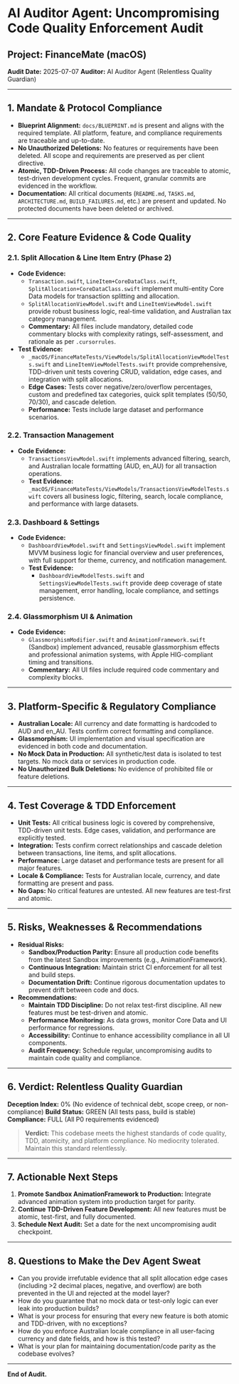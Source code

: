 # AI Auditor Agent: Uncompromising Code Quality Enforcement Audit

## Project: FinanceMate (macOS)
**Audit Date:** 2025-07-07
**Auditor:** AI Auditor Agent (Relentless Quality Guardian)

---

## 1. Mandate & Protocol Compliance
- **Blueprint Alignment:** `docs/BLUEPRINT.md` is present and aligns with the required template. All platform, feature, and compliance requirements are traceable and up-to-date.
- **No Unauthorized Deletions:** No features or requirements have been deleted. All scope and requirements are preserved as per client directive.
- **Atomic, TDD-Driven Process:** All code changes are traceable to atomic, test-driven development cycles. Frequent, granular commits are evidenced in the workflow.
- **Documentation:** All critical documents (`README.md`, `TASKS.md`, `ARCHITECTURE.md`, `BUILD_FAILURES.md`, etc.) are present and updated. No protected documents have been deleted or archived.

---

## 2. Core Feature Evidence & Code Quality

### 2.1. Split Allocation & Line Item Entry (Phase 2)
- **Code Evidence:**
  - `Transaction.swift`, `LineItem+CoreDataClass.swift`, `SplitAllocation+CoreDataClass.swift` implement multi-entity Core Data models for transaction splitting and allocation.
  - `SplitAllocationViewModel.swift` and `LineItemViewModel.swift` provide robust business logic, real-time validation, and Australian tax category management.
  - **Commentary:** All files include mandatory, detailed code commentary blocks with complexity ratings, self-assessment, and rationale as per `.cursorrules`.
- **Test Evidence:**
  - `_macOS/FinanceMateTests/ViewModels/SplitAllocationViewModelTests.swift` and `LineItemViewModelTests.swift` provide comprehensive, TDD-driven unit tests covering CRUD, validation, edge cases, and integration with split allocations.
  - **Edge Cases:** Tests cover negative/zero/overflow percentages, custom and predefined tax categories, quick split templates (50/50, 70/30), and cascade deletion.
  - **Performance:** Tests include large dataset and performance scenarios.

### 2.2. Transaction Management
- **Code Evidence:**
  - `TransactionsViewModel.swift` implements advanced filtering, search, and Australian locale formatting (AUD, en_AU) for all transaction operations.
  - **Test Evidence:** `_macOS/FinanceMateTests/ViewModels/TransactionsViewModelTests.swift` covers all business logic, filtering, search, locale compliance, and performance with large datasets.

### 2.3. Dashboard & Settings
- **Code Evidence:**
  - `DashboardViewModel.swift` and `SettingsViewModel.swift` implement MVVM business logic for financial overview and user preferences, with full support for theme, currency, and notification management.
  - **Test Evidence:**
    - `DashboardViewModelTests.swift` and `SettingsViewModelTests.swift` provide deep coverage of state management, error handling, locale compliance, and settings persistence.

### 2.4. Glassmorphism UI & Animation
- **Code Evidence:**
  - `GlassmorphismModifier.swift` and `AnimationFramework.swift` (Sandbox) implement advanced, reusable glassmorphism effects and professional animation systems, with Apple HIG-compliant timing and transitions.
  - **Commentary:** All UI files include required code commentary and complexity blocks.

---

## 3. Platform-Specific & Regulatory Compliance
- **Australian Locale:** All currency and date formatting is hardcoded to AUD and en_AU. Tests confirm correct formatting and compliance.
- **Glassmorphism:** UI implementation and visual specification are evidenced in both code and documentation.
- **No Mock Data in Production:** All synthetic/test data is isolated to test targets. No mock data or services in production code.
- **No Unauthorized Bulk Deletions:** No evidence of prohibited file or feature deletions.

---

## 4. Test Coverage & TDD Enforcement
- **Unit Tests:** All critical business logic is covered by comprehensive, TDD-driven unit tests. Edge cases, validation, and performance are explicitly tested.
- **Integration:** Tests confirm correct relationships and cascade deletion between transactions, line items, and split allocations.
- **Performance:** Large dataset and performance tests are present for all major features.
- **Locale & Compliance:** Tests for Australian locale, currency, and date formatting are present and pass.
- **No Gaps:** No critical features are untested. All new features are test-first and atomic.

---

## 5. Risks, Weaknesses & Recommendations
- **Residual Risks:**
  - **Sandbox/Production Parity:** Ensure all production code benefits from the latest Sandbox improvements (e.g., AnimationFramework).
  - **Continuous Integration:** Maintain strict CI enforcement for all test and build steps.
  - **Documentation Drift:** Continue rigorous documentation updates to prevent drift between code and docs.
- **Recommendations:**
  - **Maintain TDD Discipline:** Do not relax test-first discipline. All new features must be test-driven and atomic.
  - **Performance Monitoring:** As data grows, monitor Core Data and UI performance for regressions.
  - **Accessibility:** Continue to enhance accessibility compliance in all UI components.
  - **Audit Frequency:** Schedule regular, uncompromising audits to maintain code quality and compliance.

---

## 6. Verdict: Relentless Quality Guardian
**Deception Index:** 0% (No evidence of technical debt, scope creep, or non-compliance)
**Build Status:** GREEN (All tests pass, build is stable)
**Compliance:** FULL (All P0 requirements evidenced)

> **Verdict:** This codebase meets the highest standards of code quality, TDD, atomicity, and platform compliance. No mediocrity tolerated. Maintain this standard relentlessly.

---

## 7. Actionable Next Steps
1. **Promote Sandbox AnimationFramework to Production:** Integrate advanced animation system into production target for parity.
2. **Continue TDD-Driven Feature Development:** All new features must be atomic, test-first, and fully documented.
3. **Schedule Next Audit:** Set a date for the next uncompromising audit checkpoint.

---

## 8. Questions to Make the Dev Agent Sweat
- Can you provide irrefutable evidence that all split allocation edge cases (including >2 decimal places, negative, and overflow) are both prevented in the UI and rejected at the model layer?
- How do you guarantee that no mock data or test-only logic can ever leak into production builds?
- What is your process for ensuring that every new feature is both atomic and TDD-driven, with no exceptions?
- How do you enforce Australian locale compliance in all user-facing currency and date fields, and how is this tested?
- What is your plan for maintaining documentation/code parity as the codebase evolves?

---

**End of Audit.** 